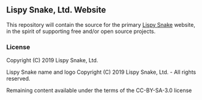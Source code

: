 ## Lispy Snake, Ltd. Website

This repository will contain the source for the primary [Lispy Snake](https://lispysnake.com) website, in the spirit
of supporting free and/or open source projects.

### License

Copyright (C) 2019 Lispy Snake, Ltd.

Lispy Snake name and logo Copyright (C) 2019 Lispy Snake, Ltd. - All rights reserved.

Remaining content available under the terms of the CC-BY-SA-3.0 license
